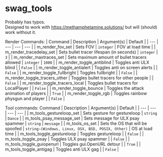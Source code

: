 # swag_tools

Probably has typos. \
Designed to work with https://methamphetamine.solutions/ but will (should) work without it.


Render Commands:
| Command | Description | Argument(s) | Default |
| --- | --- | --- | --- |
| m_render_fov_set | Sets FOV | `integer` | FOV at load time |
| m_render_tracedelay_set | Sets bullet tracer lifespan (in seconds) | `integer` | `3` |
| m_render_maxtraces_set | Sets maximum amount of bullet tracers allowed | `integer` | `1000` |
| m_render_toggle_antiblind | Toggles anti ULX blind | | `False` |
| m_render_toggle_antialert | Toggles anti on screen alerts | | `False` |
| m_render_toggle_fullbright | Toggles fullbright | | `False` |
| m_render_toggle_tracers_other | Toggles bullet tracers for other people | | `False` |
| m_render_toggle_tracers_local | Toggles bullet tracers for LocalPlayer | | `False` |
| m_render_toggle_bounce | Toggles the attack animation of players | | `True` |
| m_render_toggle_rgb | Toggles rainbow physgun and player | | `False` |

Tool commands:
 Command | Description | Argument(s) | Default |
| --- | --- | --- | --- |
| m_tools_gestureloop_set | Sets gesture for gestureloop | `string` | `Dance` |
| m_tools_psay_message_set | Sets message for ULX psay spammer | `string` | `message` |
| m_tools_os_set | Sets the OS that will be spoofed | `string—(Windows, Linux, OSX, BSD, POSIX, Other)` | OS at load time |
| m_tools_toggle_gestureloop | Toggles gestureloop | | `False` |
| m_tools_toggle_psay | Toggles ULX psay spammer | | `False` |
| m_tools_toggle_guiopenurl | Toggles gui.OpenURL detour | | `True` |
| m_tools_toggle_antigag | Toggles anti ULX gag | | `False` |
